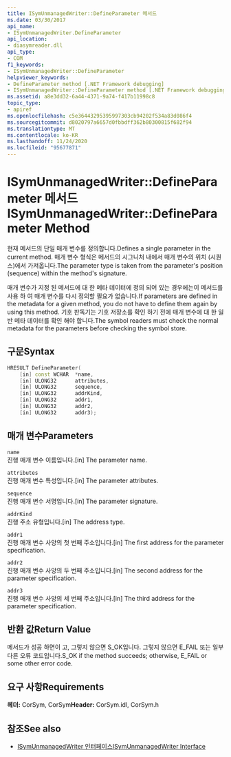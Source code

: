 ```yaml
---
title: ISymUnmanagedWriter::DefineParameter 메서드
ms.date: 03/30/2017
api_name:
- ISymUnmanagedWriter.DefineParameter
api_location:
- diasymreader.dll
api_type:
- COM
f1_keywords:
- ISymUnmanagedWriter::DefineParameter
helpviewer_keywords:
- DefineParameter method [.NET Framework debugging]
- ISymUnmanagedWriter::DefineParameter method [.NET Framework debugging]
ms.assetid: a8e3dd32-6a44-4371-9a74-f417b11998c8
topic_type:
- apiref
ms.openlocfilehash: c5e36443295395997303cb94202f534a83d086f4
ms.sourcegitcommit: d8020797a6657d0fbbdff362b80300815f682f94
ms.translationtype: MT
ms.contentlocale: ko-KR
ms.lasthandoff: 11/24/2020
ms.locfileid: "95677871"
---
```

# <a name="isymunmanagedwriterdefineparameter-method"></a><span data-ttu-id="8c448-102">ISymUnmanagedWriter::DefineParameter 메서드</span><span class="sxs-lookup"><span data-stu-id="8c448-102">ISymUnmanagedWriter::DefineParameter Method</span></span>

<span data-ttu-id="8c448-103">현재 메서드의 단일 매개 변수를 정의합니다.</span><span class="sxs-lookup"><span data-stu-id="8c448-103">Defines a single parameter in the current method.</span></span> <span data-ttu-id="8c448-104">매개 변수 형식은 메서드의 시그니처 내에서 매개 변수의 위치 (시퀀스)에서 가져옵니다.</span><span class="sxs-lookup"><span data-stu-id="8c448-104">The parameter type is taken from the parameter's position (sequence) within the method's signature.</span></span>  
  
 <span data-ttu-id="8c448-105">매개 변수가 지정 된 메서드에 대 한 메타 데이터에 정의 되어 있는 경우에는이 메서드를 사용 하 여 매개 변수를 다시 정의할 필요가 없습니다.</span><span class="sxs-lookup"><span data-stu-id="8c448-105">If parameters are defined in the metadata for a given method, you do not have to define them again by using this method.</span></span> <span data-ttu-id="8c448-106">기호 판독기는 기호 저장소를 확인 하기 전에 매개 변수에 대 한 일반 메타 데이터를 확인 해야 합니다.</span><span class="sxs-lookup"><span data-stu-id="8c448-106">The symbol readers must check the normal metadata for the parameters before checking the symbol store.</span></span>  
  
## <a name="syntax"></a><span data-ttu-id="8c448-107">구문</span><span class="sxs-lookup"><span data-stu-id="8c448-107">Syntax</span></span>  
  
```cpp  
HRESULT DefineParameter(  
    [in] const WCHAR  *name,  
    [in] ULONG32      attributes,  
    [in] ULONG32      sequence,  
    [in] ULONG32      addrKind,  
    [in] ULONG32      addr1,  
    [in] ULONG32      addr2,  
    [in] ULONG32      addr3);  
```  
  
## <a name="parameters"></a><span data-ttu-id="8c448-108">매개 변수</span><span class="sxs-lookup"><span data-stu-id="8c448-108">Parameters</span></span>  

 `name`  
 <span data-ttu-id="8c448-109">진행 매개 변수 이름입니다.</span><span class="sxs-lookup"><span data-stu-id="8c448-109">[in] The parameter name.</span></span>  
  
 `attributes`  
 <span data-ttu-id="8c448-110">진행 매개 변수 특성입니다.</span><span class="sxs-lookup"><span data-stu-id="8c448-110">[in] The parameter attributes.</span></span>  
  
 `sequence`  
 <span data-ttu-id="8c448-111">진행 매개 변수 서명입니다.</span><span class="sxs-lookup"><span data-stu-id="8c448-111">[in] The parameter signature.</span></span>  
  
 `addrKind`  
 <span data-ttu-id="8c448-112">진행 주소 유형입니다.</span><span class="sxs-lookup"><span data-stu-id="8c448-112">[in] The address type.</span></span>  
  
 `addr1`  
 <span data-ttu-id="8c448-113">진행 매개 변수 사양의 첫 번째 주소입니다.</span><span class="sxs-lookup"><span data-stu-id="8c448-113">[in] The first address for the parameter specification.</span></span>  
  
 `addr2`  
 <span data-ttu-id="8c448-114">진행 매개 변수 사양의 두 번째 주소입니다.</span><span class="sxs-lookup"><span data-stu-id="8c448-114">[in] The second address for the parameter specification.</span></span>  
  
 `addr3`  
 <span data-ttu-id="8c448-115">진행 매개 변수 사양의 세 번째 주소입니다.</span><span class="sxs-lookup"><span data-stu-id="8c448-115">[in] The third address for the parameter specification.</span></span>  
  
## <a name="return-value"></a><span data-ttu-id="8c448-116">반환 값</span><span class="sxs-lookup"><span data-stu-id="8c448-116">Return Value</span></span>  

 <span data-ttu-id="8c448-117">메서드가 성공 하면이 고, 그렇지 않으면 S_OK입니다. 그렇지 않으면 E_FAIL 또는 일부 다른 오류 코드입니다.</span><span class="sxs-lookup"><span data-stu-id="8c448-117">S_OK if the method succeeds; otherwise, E_FAIL or some other error code.</span></span>  
  
## <a name="requirements"></a><span data-ttu-id="8c448-118">요구 사항</span><span class="sxs-lookup"><span data-stu-id="8c448-118">Requirements</span></span>  

 <span data-ttu-id="8c448-119">**헤더:** CorSym, CorSym</span><span class="sxs-lookup"><span data-stu-id="8c448-119">**Header:** CorSym.idl, CorSym.h</span></span>  
  
## <a name="see-also"></a><span data-ttu-id="8c448-120">참조</span><span class="sxs-lookup"><span data-stu-id="8c448-120">See also</span></span>

- [<span data-ttu-id="8c448-121">ISymUnmanagedWriter 인터페이스</span><span class="sxs-lookup"><span data-stu-id="8c448-121">ISymUnmanagedWriter Interface</span></span>](isymunmanagedwriter-interface.md)

